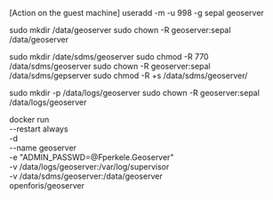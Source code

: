 [Action on the guest machine]
useradd -m -u 998 -g sepal geoserver

sudo mkdir /data/geoserver
sudo chown -R geoserver:sepal /data/geoserver

sudo mkdir /date/sdms/geoserver
sudo chmod -R 770 /data/sdms/geoserver
sudo chown -R geoserver:sepal /data/sdms/gepserver
sudo chmod -R +s /data/sdms/geoserver/


sudo mkdir -p /data/logs/geoserver
sudo chown -R geoserver:sepal /data/logs/geoserver

docker run \
    --restart always \
    -d \
    --name geoserver \
    -e "ADMIN_PASSWD=@Fperkele.Geoserver" \
    -v /data/logs/geoserver:/var/log/supervisor \
    -v /data/sdms/geoserver:/data/geoserver \
    openforis/geoserver
